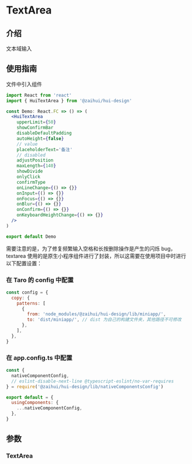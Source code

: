 # TextArea

## 介绍

文本域输入

## 使用指南

文件中引入组件

```jsx
import React from 'react'
import { HuiTextArea } from '@zaihui/hui-design'

const Demo: React.FC => () => (
  <HuiTextArea
    upperLimit={50}
    showConfirmBar
    disableDefaultPadding
    autoHeight={false}
    // value
    placeholderText='备注'
    // disabled
    adjustPosition
    maxLength={140}
    showDivide
    onlyClick
    confirmType
    onLineChange={() => {}}
    onInput={() => {}}
    onFocus={() => {}}
    onBlur={() => {}}
    onConfirm={() => {}}
    onKeyboardHeightChange={() => {}}
  />
)

export default Demo
```

需要注意的是，为了修复频繁输入空格和长按删除操作是产生的闪烁 bug，textarea 使用的是原生小程序组件进行了封装，所以这需要在使用项目中时进行以下配置设置：

### 在 Taro 的 config 中配置

```jsx
const config = {
  copy: {
    patterns: [
      {
        from: 'node_modules/@zaihui/hui-design/lib/miniapp/',
        to: 'dist/miniapp/', // dist 为自己的构建文件夹，其他路径不可修改
      },
    ],
  },
}
```

### 在 app.config.ts 中配置

```jsx
const {
  nativeComponentConfig,
  // eslint-disable-next-line @typescript-eslint/no-var-requires
} = require('@zaihui/hui-design/lib/nativeComponentsConfig')

export default = {
  usingComponents: {
    ...nativeComponentConfig,
  },
}
```

## 参数

### TextArea

<auto-doc path="components/TextArea/TextArea.tsx" />

<demo-phone page="/pages/TextArea/TextArea" />

